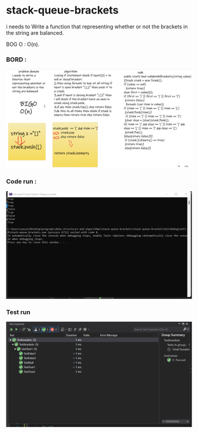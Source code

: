 # stack-queue-brackets

i needs to Write a function that representing whether or not the brackets in the string are balanced.

BOG O : O(n).

### BORD :

![image](bord.png)

### Code run :

![image](run.png)

### Test run

![image](test.png)






